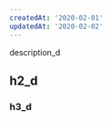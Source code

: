```yaml
---
createdAt: '2020-02-01'
updatedAt: '2020-02-02'
---
```


description_d
<!--more-->
## h2_d
### h3_d
